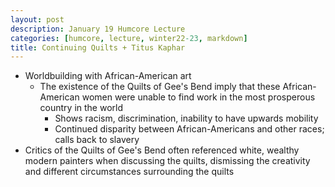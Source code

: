 ```yaml
---
layout: post
description: January 19 Humcore Lecture
categories: [humcore, lecture, winter22-23, markdown]
title: Continuing Quilts + Titus Kaphar
---
```


- Worldbuilding with African-American art
    - The existence of the Quilts of Gee's Bend imply that these African-American women were unable to find work in the most prosperous country in the world
        - Shows racism, discrimination, inability to have upwards mobility
        - Continued disparity between African-Americans and other races; calls back to slavery
- Critics of the Quilts of Gee's Bend often referenced white, wealthy modern painters when discussing the quilts, dismissing the creativity and different circumstances surrounding the quilts